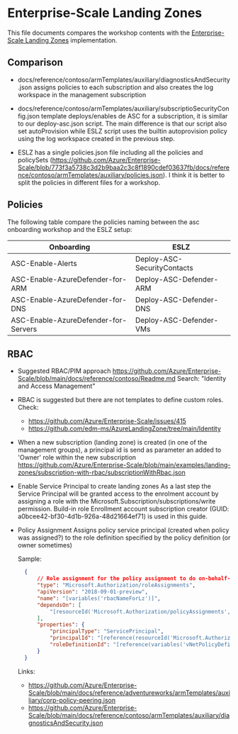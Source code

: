# Enterprise-Scale Landing Zones

This file documents compares the workshop contents with the [Enterprise-Scale Landing Zones](https://github.com/Azure/Enterprise-Scale) implementation.

## Comparison

- docs/reference/contoso/armTemplates/auxiliary/diagnosticsAndSecurity.json assigns policies to each subscription and also creates the log workspace in the management subscription

- docs/reference/contoso/armTemplates/auxiliary/subscriptioSecurityConfig.json template deploys/enables de ASC for a subscription, it is similar to our deploy-asc.json script. The main difference is that our script also set autoProvision while ESLZ script uses the builtin autoprovision policy using the log workspace created in the previous step. 

- ESLZ has a single policies.json file including all the policies and policySets (https://github.com/Azure/Enterprise-Scale/blob/773f3a5738c3d2b9baa2c3c8f1890cdef03637fb/docs/reference/contoso/armTemplates/auxiliary/policies.json). I think it is better to split the policies in different files for a workshop.

## Policies

The following table compare the policies naming between the asc onboarding workshop and the ESLZ setup:

Onboarding | ESLZ
---------- | ----
ASC-Enable-Alerts | Deploy-ASC-SecurityContacts
ASC-Enable-AzureDefender-for-ARM | Deploy-ASC-Defender-ARM
ASC-Enable-AzureDefender-for-DNS | Deploy-ASC-Defender-DNS
ASC-Enable-AzureDefender-for-Servers | Deploy-ASC-Defender-VMs

## RBAC

- Suggested RBAC/PIM approach
  <https://github.com/Azure/Enterprise-Scale/blob/main/docs/reference/contoso/Readme.md>
  Search: "Identity and Access Management"

- RBAC is suggested but there are not templates to define custom roles. Check:
  - <https://github.com/Azure/Enterprise-Scale/issues/415>
  - <https://github.com/edm-ms/AzureLandingZone/tree/main/Identity>

- When a new subscription (landing zone) is created (in one of the management groups),
  a principal id is send as parameter an added to 'Owner' role within
  the new subscription
  <https://github.com/Azure/Enterprise-Scale/blob/main/examples/landing-zones/subscription-with-rbac/subscriptionWithRbac.json>

- Enable Service Principal to create landing zones
  As a last step the Service Principal will be granted access to the enrolment account by assigning a role 
  with the Microsoft.Subscription/subscriptions/write permission. 
  Build-in role Enrollment account subscription creator (GUID: a0bcee42-bf30-4d1b-926a-48d21664ef71) is used in this guide.

- Policy Assignment
  Assigns policy service principal (created when policy was assigned?)
  to the role definition specified by the policy definition (or owner sometimes)

  Sample:

  ```json
    {
        // Role assignment for the policy assignment to do on-behalf-of deployments
        "type": "Microsoft.Authorization/roleAssignments",
        "apiVersion": "2018-09-01-preview",
        "name": "[variables('rbacNameForLz')]",
        "dependsOn": [
            "[resourceId('Microsoft.Authorization/policyAssignments', variables('vNetPolicyAssignment'))]"
        ],
        "properties": {
            "principalType": "ServicePrincipal",
            "principalId": "[reference(resourceId('Microsoft.Authorization/policyAssignments/', variables('vNetPolicyAssignment')), '2019-06-01', 'Full').identity.principalId]",
            "roleDefinitionId": "[reference(variables('vNetPolicyDefinition'), '2019-06-01').policyRule.then.details.roleDefinitionIds[0]]"
        }
    }
    ```

  Links:

  - <https://github.com/Azure/Enterprise-Scale/blob/main/docs/reference/adventureworks/armTemplates/auxiliary/corp-policy-peering.json>
  - <https://github.com/Azure/Enterprise-Scale/blob/main/docs/reference/contoso/armTemplates/auxiliary/diagnosticsAndSecurity.json>